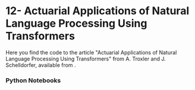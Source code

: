 # 12- Actuarial Applications of Natural Language Processing Using Transformers

Here you find the code to the article "Actuarial Applications of Natural Language Processing Using Transformers" from A. Troxler and J. Schelldorfer,
available from .


### Python Notebooks
